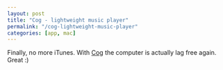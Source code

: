```yaml
---
layout: post
title: "Cog - lightweight music player"
permalink: "/cog-lightweight-music-player"
categories: [app, mac]
---
```


Finally, no more iTunes. With <a href="http://www.macupdate.com/app/mac/18340/cog">Cog</a> the computer is actually lag free again. Great :)
